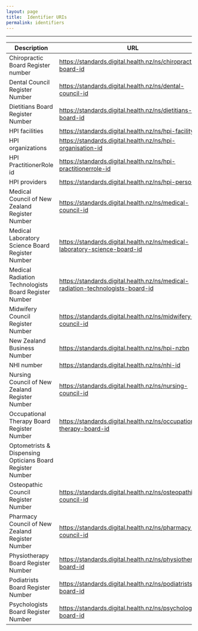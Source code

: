 ```yaml
---
layout: page
title:  Identifier URIs
permalink: identifiers
---
```


----

| Description                                               | URL                                                                             |
| --------------------------------------------------------- | ------------------------------------------------------------------------------- |
| Chiropractic Board Register number                        | https://standards.digital.health.nz/ns/chiropractic-board-id                    |
| Dental Council Register Number                            | https://standards.digital.health.nz/ns/dental-council-id                        |
| Dietitians Board Register Number                          | https://standards.digital.health.nz/ns/dietitians-board-id                      |
| HPI facilities                                            | https://standards.digital.health.nz/ns/hpi-facility-id                          |
| HPI organizations                                         | https://standards.digital.health.nz/ns/hpi-organisation-id                      |
| HPI PractitionerRole id                                   | https://standards.digital.health.nz/ns/hpi-practitionerrole-id                  |
| HPI providers                                             | https://standards.digital.health.nz/ns/hpi-person-id                            |
| Medical Council of New Zealand Register Number            | https://standards.digital.health.nz/ns/medical-council-id                       |
| Medical Laboratory Science Board Register Number          | https://standards.digital.health.nz/ns/medical-laboratory-science-board-id      |
| Medical Radiation Technologists Board Register Number     | https://standards.digital.health.nz/ns/medical-radiation-technologists-board-id |
| Midwifery Council Register Number                         | https://standards.digital.health.nz/ns/midwifery-council-id                     |
| New Zealand Business Number                               | https://standards.digital.health.nz/ns/hpi-nzbn                                 |
| NHI number                                                | https://standards.digital.health.nz/ns/nhi-id                                   |
| Nursing Council of New Zealand Register Number            | https://standards.digital.health.nz/ns/nursing-council-id                       |
| Occupational Therapy Board Register Number                | https://standards.digital.health.nz/ns/occupational-therapy-board-id            |
| Optometrists & Dispensing Opticians Board Register Number |                                                                                 |
| Osteopathic Council Register Number                       | https://standards.digital.health.nz/ns/osteopathic-council-id                   |
| Pharmacy Council of New Zealand Register Number           | https://standards.digital.health.nz/ns/pharmacy-council-id                      |
| Physiotherapy Board Register Number                       | https://standards.digital.health.nz/ns/physiotherapy-board-id                   |
| Podiatrists Board Register Number                         | https://standards.digital.health.nz/ns/podiatrists-board-id                     |
| Psychologists Board Register Number                       | https://standards.digital.health.nz/ns/psychologists-board-id                   |